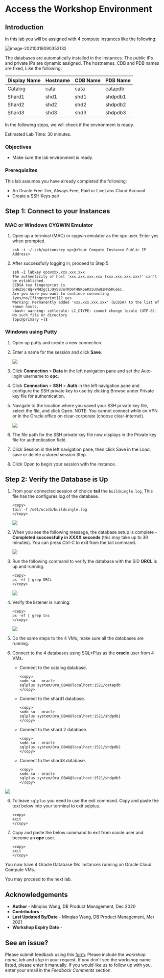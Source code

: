 # Access the Workshop Environment

## Introduction

In this lab you will be assigned with 4 compute instances like the following:

![image-20210318090352132](images/image-20210318090352132.png)

The databases are automatically installed in the instances. The public IPs and private IPs are dynamic assigned. The hostnames, CDB and PDB names are fixed, Like the following:

| Display Name | Hostname | CDB Name | PDB Name |
| ------------ | -------- | -------- | -------- |
| Catalog      | cata     | cata     | catapdb  |
| Shard1       | shd1     | shd1     | shdpdb1  |
| Shard2       | shd2     | shd2     | shdpdb2  |
| Shard3       | shd3     | shd3     | shdpdb3  |

In the following steps, we will check if  the environment is ready.

Estimated Lab Time: 30 minutes.

### Objectives

-   Make sure the lab environment is ready.

### Prerequisites

This lab assumes you have already completed the following:
- An Oracle Free Tier, Always Free, Paid or LiveLabs Cloud Account
- Create a SSH Keys pair



## **Step 1:** Connect to your Instances

### MAC or Windows CYGWIN Emulator

1.  Open up a terminal (MAC) or cygwin emulator as the opc user.  Enter yes when prompted.

    ````
    ssh -i ~/.ssh/optionskey opc@<Your Compute Instance Public IP Address>
    ````

2. After successfully logging in, proceed to Step 5.

    ```
    ssh -i labkey opc@xxx.xxx.xxx.xxx
    The authenticity of host 'xxx.xxx.xxx.xxx (xxx.xxx.xxx.xxx)' can't be established.
    ECDSA key fingerprint is SHA256:Wq+YNHzgc1JUySBJuTRO0T4NKpeRz5Udw82Mn5RCe6c.
    Are you sure you want to continue connecting (yes/no/[fingerprint])? yes
    Warning: Permanently added 'xxx.xxx.xxx.xxx' (ECDSA) to the list of known hosts.
    -bash: warning: setlocale: LC_CTYPE: cannot change locale (UTF-8): No such file or directory
    [opc@primary ~]$ 
    ```

    

### Windows using Putty

1.  Open up putty and create a new connection.

2.  Enter a name for the session and click **Save**.

    ![](./images/putty-setup.png " ")

3.  Click **Connection** > **Data** in the left navigation pane and set the Auto-login username to **opc**.

4.  Click **Connection** > **SSH** > **Auth** in the left navigation pane and configure the SSH private key to use by clicking Browse under Private key file for authentication.

5.  Navigate to the location where you saved your SSH private key file, select the file, and click Open.  NOTE:  You cannot connect while on VPN or in the Oracle office on clear-corporate (choose clear-internet).

    ![](./images/putty-auth.png " ")

6.  The file path for the SSH private key file now displays in the Private key file for authentication field.

7.  Click Session in the left navigation pane, then click Save in the Load, save or delete a stored session Step.

8.  Click Open to begin your session with the instance.

## **Step 2:** Verify the Database is Up

1.  From your connected session of choice **tail** the `buildsingle.log`, This file has the configures log of the database.

    ````
    <copy>
    tail -f /u01/ocidb/buildsingle.log
    </copy>
    ````
    ![](./images/tailOfBuildDBInstanceLog.png " ")

2.  When you see the following message, the database setup is complete - **Completed successfully in XXXX seconds** (this may take up to 30 minutes). You can press Ctrl-C to exit from the tail command.

    ![](./images/tailOfBuildDBInstanceLog_finished.png " ")

3.  Run the following command to verify the database with the SID **ORCL** is up and running.

    ````
    <copy>
    ps -ef | grep ORCL
    </copy>
    ````

    ![](./images/pseforcl.png " ")

4. Verify the listener is running:

    ````
    <copy>
    ps -ef | grep tns
    </copy>
    ````

    ![](./images/pseftns.png " ")

5.  Do the same steps to the 4 VMs, make sure all the databases are running. 

6. Connect to the 4 databases using SQL*Plus as the **oracle** user from 4 VMs.

    - Connect to the catalog database.

       ```
       <copy>
       sudo su - oracle
       sqlplus system/Ora_DB4U@localhost:1521/catapdb
       </copy>
       ```

       

    - Connect to the shard1 database.

       ```
       <copy>
       sudo su - oracle
       sqlplus system/Ora_DB4U@localhost:1521/shdpdb1
       </copy>
       ```

       

    - Connect to the shard 2 database.

       ```
       <copy>
       sudo su - oracle
       sqlplus system/Ora_DB4U@localhost:1521/shdpdb2
       </copy>
       ```

       

    - Connect to the shard3 database.

       ```
       <copy>
       sudo su - oracle
       sqlplus system/Ora_DB4U@localhost:1521/shdpdb3
       </copy>
       ```

       

![](./images/sqlplus_login_orclpdb.png " ")
    
6.  To leave `sqlplus` you need to use the exit command. Copy and paste the text below into your terminal to exit sqlplus.

    ````
    <copy>
    exit
    </copy>
    ````

7.  Copy and paste the below command to exit from oracle user and become an **opc** user.

    ````
    <copy>
    exit
    </copy>
    ````

You now have 4 Oracle Database 19c instances running on Oracle Cloud Compute VMs. 

You may proceed to the next lab.

## Acknowledgements
* **Author** - Minqiao Wang, DB Product Management, Dec 2020
* **Contributors** -  
* **Last Updated By/Date** - Minqiao Wang, DB Product Management, Mar 2021
* **Workshop Expiry Date** - 

## See an issue?
Please submit feedback using this [form](https://apexapps.oracle.com/pls/apex/f?p=133:1:::::P1_FEEDBACK:1). Please include the *workshop name*, *lab* and *step* in your request.  If you don't see the workshop name listed, please enter it manually. If you would like us to follow up with you, enter your email in the *Feedback Comments* section.

